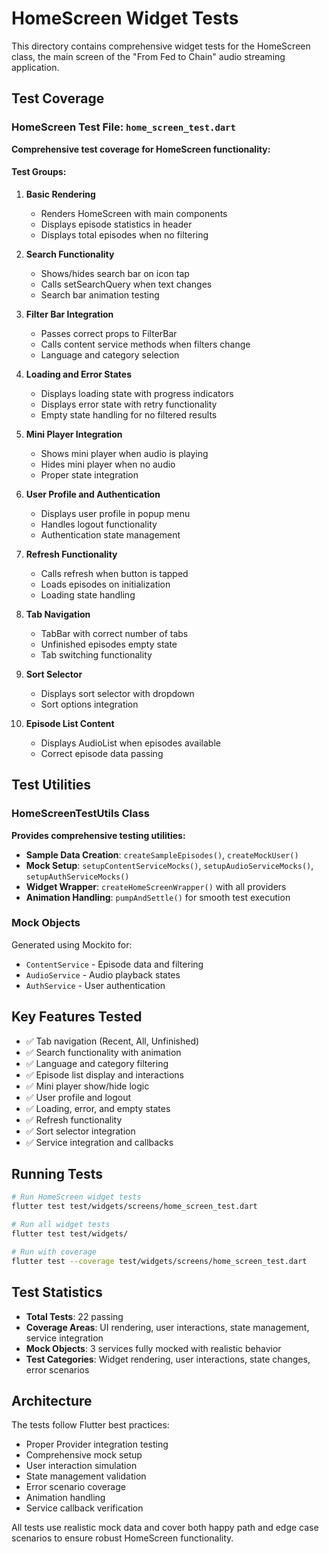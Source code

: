 # HomeScreen Widget Tests

This directory contains comprehensive widget tests for the HomeScreen class, the main screen of the "From Fed to Chain" audio streaming application.

## Test Coverage

### HomeScreen Test File: `home_screen_test.dart`

**Comprehensive test coverage for HomeScreen functionality:**

#### Test Groups:

1. **Basic Rendering**
   - Renders HomeScreen with main components
   - Displays episode statistics in header
   - Displays total episodes when no filtering

2. **Search Functionality**
   - Shows/hides search bar on icon tap
   - Calls setSearchQuery when text changes
   - Search bar animation testing

3. **Filter Bar Integration**
   - Passes correct props to FilterBar
   - Calls content service methods when filters change
   - Language and category selection

4. **Loading and Error States**
   - Displays loading state with progress indicators
   - Displays error state with retry functionality
   - Empty state handling for no filtered results

5. **Mini Player Integration**
   - Shows mini player when audio is playing
   - Hides mini player when no audio
   - Proper state integration

6. **User Profile and Authentication**
   - Displays user profile in popup menu
   - Handles logout functionality
   - Authentication state management

7. **Refresh Functionality**
   - Calls refresh when button is tapped
   - Loads episodes on initialization
   - Loading state handling

8. **Tab Navigation**
   - TabBar with correct number of tabs
   - Unfinished episodes empty state
   - Tab switching functionality

9. **Sort Selector**
   - Displays sort selector with dropdown
   - Sort options integration

10. **Episode List Content**
    - Displays AudioList when episodes available
    - Correct episode data passing

## Test Utilities

### HomeScreenTestUtils Class

**Provides comprehensive testing utilities:**

- **Sample Data Creation**: `createSampleEpisodes()`, `createMockUser()`
- **Mock Setup**: `setupContentServiceMocks()`, `setupAudioServiceMocks()`, `setupAuthServiceMocks()`
- **Widget Wrapper**: `createHomeScreenWrapper()` with all providers
- **Animation Handling**: `pumpAndSettle()` for smooth test execution

### Mock Objects

Generated using Mockito for:

- `ContentService` - Episode data and filtering
- `AudioService` - Audio playback states
- `AuthService` - User authentication

## Key Features Tested

- ✅ Tab navigation (Recent, All, Unfinished)
- ✅ Search functionality with animation
- ✅ Language and category filtering
- ✅ Episode list display and interactions
- ✅ Mini player show/hide logic
- ✅ User profile and logout
- ✅ Loading, error, and empty states
- ✅ Refresh functionality
- ✅ Sort selector integration
- ✅ Service integration and callbacks

## Running Tests

```bash
# Run HomeScreen widget tests
flutter test test/widgets/screens/home_screen_test.dart

# Run all widget tests
flutter test test/widgets/

# Run with coverage
flutter test --coverage test/widgets/screens/home_screen_test.dart
```

## Test Statistics

- **Total Tests**: 22 passing
- **Coverage Areas**: UI rendering, user interactions, state management, service integration
- **Mock Objects**: 3 services fully mocked with realistic behavior
- **Test Categories**: Widget rendering, user interactions, state changes, error scenarios

## Architecture

The tests follow Flutter best practices:

- Proper Provider integration testing
- Comprehensive mock setup
- User interaction simulation
- State management validation
- Error scenario coverage
- Animation handling
- Service callback verification

All tests use realistic mock data and cover both happy path and edge case scenarios to ensure robust HomeScreen functionality.

